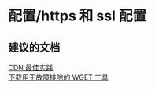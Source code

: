 <properties
    pageTitle="配置/https 和 ssl 配置"
    description="配置/https 和 ssl 配置"
    service="microsoft.cdn"
    resource="profiles"
    authors="aashu"
    displayOrder=""
    selfHelpType="generic"
    supportTopicIds="32302790"
    resourceTags=""
    productPesIds="15528"
    cloudEnvironments="public"
/>


# 配置/https 和 ssl 配置


## **建议的文档**
[CDN 最佳实践](https://azure.microsoft.com/documentation/articles/best-practices-cdn/)<br>
[下载用于故障排除的 WGET 工具](http://gnuwin32.sourceforge.net/packages/wget.htm)



<!--HONumber=Jul16_HO4-->


